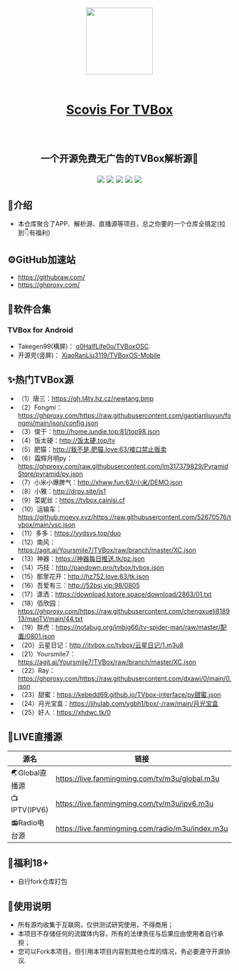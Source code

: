 # <p align="center"><img src="https://github.com/scovis/TVBox/blob/main/images/logo.png?raw=true" width="150px" /><br>​<p align="center">[Scovis For TVBox](https://github.com/scovis/TVBox "Scovis For TVBox")
## ​<p align="center">一个开源免费无广告的TVBox解析源🏅 <p align="center">[](https://img.shields.io/github/stars/pandao/editor.md.svg) ![](https://img.shields.io/github/forks/pandao/editor.md.svg) ![](https://img.shields.io/github/tag/pandao/editor.md.svg) ![](https://img.shields.io/github/release/pandao/editor.md.svg) ![](https://img.shields.io/github/issues/pandao/editor.md.svg) ![](https://img.shields.io/bower/v/editor.md.svg)   

## 📖介绍
- 本仓库聚合了APP、解析源、直播源等项目，总之你要的一个仓库全搞定(拉到👇有福利)


## ⚙️GitHub加速站 
-  https://githubraw.com/ 
- https://ghproxy.com/  

## 📲软件合集
### TVBox for Android
- Takegen99(横屏)： [o0HalfLife0o/TVBoxOSC](https://github.com/o0HalfLife0o/TVBoxOSC/releases "o0HalfLife0o/TVBoxOSC")
- 开源壳(竖屏)： [XiaoRanLiu3119/TVBoxOS-Mobile](https://github.com/XiaoRanLiu3119/TVBoxOS-Mobile/releases "XiaoRanLiu3119/TVBoxOS-Mobile")

## ✨热门TVBox源
- （1）唐三：https://gh.t4tv.hz.cz/newtang.bmp 
- （2）Fongmi：https://ghproxy.com/https://raw.githubusercontent.com/gaotianliuyun/fongmi/main/json/config.json 
- （3）俊于：http://home.jundie.top:81/top98.json 
- （4）饭太硬：http://饭太硬.top/tv 
- （5）肥猫：http://我不是.肥猫.love:63/接口禁止贩卖 
- （6）霜辉月明py：https://ghproxy.com/raw.githubusercontent.com/lm317379829/PyramidStore/pyramid/py.json 
- （7）小米小爆脾气：http://xhww.fun:63/小米/DEMO.json 
- （8）小雅：http://drpy.site/js1 
- （9）菜妮丝：https://tvbox.cainisi.cf 
- （10）运输车：https://github.moeyy.xyz/https://raw.githubusercontent.com/52670576/tvbox/main/ysc.json 
- （11）多多：https://yydsys.top/duo 
- （12）南风：https://agit.ai/Yoursmile7/TVBox/raw/branch/master/XC.json 
- （13）神器：https://神器每日推送.tk/pz.json 
- （14）巧技：http://pandown.pro/tvbox/tvbox.json 
- （15）那里花开：http://hz752.love:63/tk.json 
- （16）吾爱有三：http://52bsj.vip:98/0805 
- （17）潇洒：https://download.kstore.space/download/2863/01.txt 
- （18）佰欣园：https://ghproxy.com/https://raw.githubusercontent.com/chengxueli818913/maoTV/main/44.txt 
- （19）胖虎：https://notabug.org/imbig66/tv-spider-man/raw/master/配置/0801.json 
- （20）云星日记：http://itvbox.cc/tvbox/云星日记/1.m3u8 
- （21）Yoursmile7：https://agit.ai/Yoursmile7/TVBox/raw/branch/master/XC.json 
- （22）Ray：https://ghproxy.com/https://raw.githubusercontent.com/dxawi/0/main/0.json 
- （23）甜蜜：https://kebedd69.github.io/TVbox-interface/py甜蜜.json 
- （24）月光宝盒：https://jihulab.com/ygbh1/box/-/raw/main/月光宝盒 
- （25）好人：https://xhdwc.tk/0  

## 📡LIVE直播源
| 源名        | 链接   |
| --------   | -----  |
| 🌏Global直播源      | https://live.fanmingming.com/tv/m3u/global.m3u   |
| 📺IPTV(IPV6)       |  https://live.fanmingming.com/tv/m3u/ipv6.m3u   |
| 📻Radio电台源        |   https://live.fanmingming.com/radio/m3u/index.m3u   | 

## 🎁福利18+
- 自行fork仓库打包<br>

## 🫶使用说明
- 所有源均收集于互联网，仅供测试研究使用，不得商用；
- 本项目不存储任何的流媒体内容，所有的法律责任与后果应由使用者自行承担；
- 您可以Fork本项目，但引用本项目内容到其他仓库的情况，务必要遵守开源协议. 
